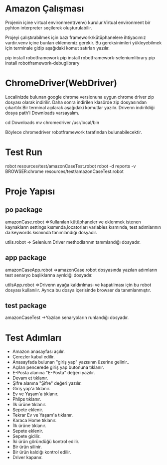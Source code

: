 # Amazon Çalışması 
Projenin içine virtual environment(venv) kurulur.Virtual environment bir pyhton interpreter seçilerek oluşturulabilir.

Projeyi çalıştırabilmek için bazı framework/kütüphanelere ihtiyacımız vardır.venv içine bunları eklememiz gerekir.
Bu gereksinimleri yükleyebilmek için terminale gidip aşağıdaki komut satırları yazılır.

pip install robotframework
pip install robotframework-seleniumlibrary
pip install robotframework-debuglibrary

# ChromeDriver(WebDriver)

Localinizde bulunan google chrome versionuna uygun chrome driver zip dosyası olarak indirilir.
Daha sonra indirilen klasörde zip dosyasından çıkartılır.Bir terminal açılarak aşağıdaki komutlar yazılır.
Driverın indirildiği dosya path'i Downloads varsayalım.

cd Downloads 
mv chromedriver /usr/local/bin

Böylece chromedriver robotframework tarafından bulunabilecektir.

# Test Run

robot  resources/test/amazonCaseTest.robot
robot -d reports -v BROWSER:chrome resources/test/amazonCaseTest.robot

# Proje Yapısı

## po package
amazonCase.robot =>Kullanılan kütüphaneler ve eklenmek istenen kaynakların settings kısmında,locatorları variables kısmında, 
test adımlarının da keywords kısmında tanımlandığı dosyadır.

utils.robot => Selenium Driver methodlarının tanımlandığı dosyadır. 
## app package
amazonCaseApp.robot =>amazonCase.robot dosyasında yazılan adımların test senaryo başlıklarına ayrıldığı dosyadır.

utilsApp.robot =>Driverın ayağa kaldırılması ve kapatılması için bu robot dosyası kullanılır.
Ayrıca bu dosya içerisinde browser da tanımlanmıştır.
##  test package
amazonCaseTest ->Yazılan senaryoların runlandığı dosyadır.

# Test Adımları
	
* Amazon anasayfası açılır.
* Çerezler kabul edilir.
* Anasayfada bulunan "giriş yap" yazısının üzerine gelinir..
* Açılan pencerede giriş yap butonuna tıklanır.
* E-Posta alanına "E-Posta" değeri yazılır.
* Devam et tıklanır.
* Şifre alanına "Şifre" değeri yazılır.
* Giriş yap'a tıklanır.
* Ev ve Yaşam'a tıklanır.
* Phlips tıklanır.
* İlk ürüne tıklanır.
* Sepete eklenir.
* Tekrar Ev ve Yaşam'a tıklanır.
* Karaca Home tıklanır.
* İlk ürüne tıklanır.
* Sepete eklenir.
* Sepete gidilir.
* İki ürün göründüğü kontrol edilir.
* Bir ürün silinir.
* Bir ürün kaldığı kontrol edilir.
* Driver kapanır.





 



